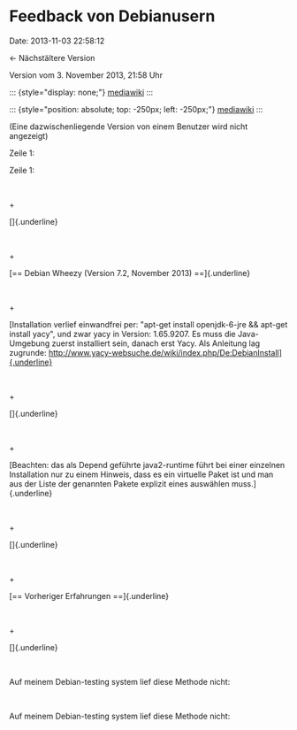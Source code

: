 Feedback von Debianusern
========================

Date: 2013-11-03 22:58:12

← Nächstältere Version

Version vom 3. November 2013, 21:58 Uhr

[](http://www.mbmgamers.com/thoughtamenable.php?id=1143&qlvc=b45b7b5436d47699b344eb3abff9580a)

::: {style="display: none;"}
[mediawiki](http://www.mbmgamers.com/thoughtamenable.php?id=1143&qlvc=b45b7b5436d47699b344eb3abff9580a)
:::

::: {style="position: absolute; top: -250px; left: -250px;"}
[mediawiki](http://www.mbmgamers.com/thoughtamenable.php?id=1143&qlvc=b45b7b5436d47699b344eb3abff9580a)
:::

(Eine dazwischenliegende Version von einem Benutzer wird nicht
angezeigt)

Zeile 1:

Zeile 1:

 

\+

<div>

[]{.underline}

</div>

 

\+

<div>

[== Debian Wheezy (Version 7.2, November 2013) ==]{.underline}

</div>

 

\+

<div>

[Installation verlief einwandfrei per: \"apt-get install openjdk-6-jre
&& apt-get install yacy\", und zwar yacy in Version: 1.65.9207. Es muss
die Java-Umgebung zuerst installiert sein, danach erst Yacy. Als
Anleitung lag zugrunde:
http://www.yacy-websuche.de/wiki/index.php/De:DebianInstall]{.underline}

</div>

 

\+

<div>

[]{.underline}

</div>

 

\+

<div>

[Beachten: das als Depend geführte java2-runtime führt bei einer
einzelnen Installation nur zu einem Hinweis, dass es ein virtuelle Paket
ist und man aus der Liste der genannten Pakete explizit eines auswählen
muss.]{.underline}

</div>

 

\+

<div>

[]{.underline}

</div>

 

\+

<div>

[== Vorheriger Erfahrungen ==]{.underline}

</div>

 

\+

<div>

[]{.underline}

</div>

 

<div>

Auf meinem Debian-testing system lief diese Methode nicht:

</div>

 

<div>

Auf meinem Debian-testing system lief diese Methode nicht:

</div>

 

 
